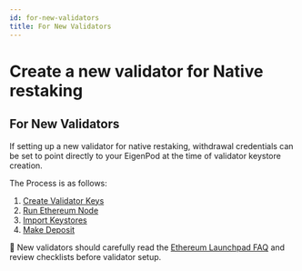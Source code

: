 ```yaml
---
id: for-new-validators
title: For New Validators
---
```


# Create a new validator for Native restaking

## For New Validators

If setting up a new validator for native restaking, withdrawal credentials can be set to point directly to your EigenPod at the time of validator keystore creation.

The Process is as follows: 
1. [Create Validator Keys](create-validator-keys.md)
2. [Run Ethereum Node](run-ethereum-node.md)
3. [Import Keystores](import-validator-keystores.md)
4. [Make Deposit](make-deposit.md)

:memo: New validators should carefully read the [Ethereum Launchpad FAQ](https://launchpad.ethereum.org/) and review checklists before validator setup. 
